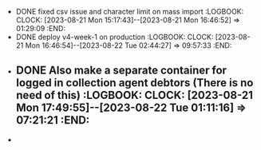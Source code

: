 - DONE fixed csv issue and character limit on mass import
  :LOGBOOK:
  CLOCK: [2023-08-21 Mon 15:17:43]--[2023-08-21 Mon 16:46:52] =>  01:29:09
  :END:
- DONE deploy v4-week-1 on production
  :LOGBOOK:
  CLOCK: [2023-08-21 Mon 16:46:54]--[2023-08-22 Tue 02:44:27] =>  09:57:33
  :END:
- DONE Also make a separate container for logged in collection agent debtors (There is no need of this)
  :LOGBOOK:
  CLOCK: [2023-08-21 Mon 17:49:55]--[2023-08-22 Tue 01:11:16] =>  07:21:21
  :END:
	-
-